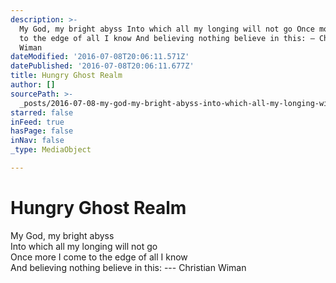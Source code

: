 ```yaml
---
description: >-
  My God, my bright abyss Into which all my longing will not go Once more I come
  to the edge of all I know And believing nothing believe in this: — Christian
  Wiman
dateModified: '2016-07-08T20:06:11.571Z'
datePublished: '2016-07-08T20:06:11.677Z'
title: Hungry Ghost Realm
author: []
sourcePath: >-
  _posts/2016-07-08-my-god-my-bright-abyss-into-which-all-my-longing-will-not-g.md
starred: false
inFeed: true
hasPage: false
inNav: false
_type: MediaObject

---
```

# Hungry Ghost Realm

My God, my bright abyss  
Into which all my longing will not go  
Once more I come to the edge of all I know  
And believing nothing believe in this: --- Christian Wiman